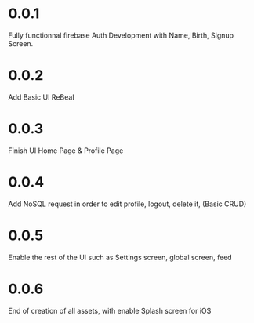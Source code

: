 # 0.0.1
Fully functionnal firebase Auth Development with Name, Birth, Signup Screen.
# 0.0.2
Add Basic UI ReBeal
# 0.0.3
Finish UI Home Page & Profile Page
# 0.0.4
Add NoSQL request in order to edit profile, logout, delete it, (Basic CRUD)
# 0.0.5
Enable the rest of the UI such as Settings screen, global screen, feed
# 0.0.6
End of creation of all assets, with enable Splash screen for iOS